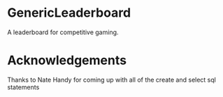 GenericLeaderboard
==================

A leaderboard for competitive gaming.





Acknowledgements
================

Thanks to Nate Handy for coming up with all of the create and select sql statements
